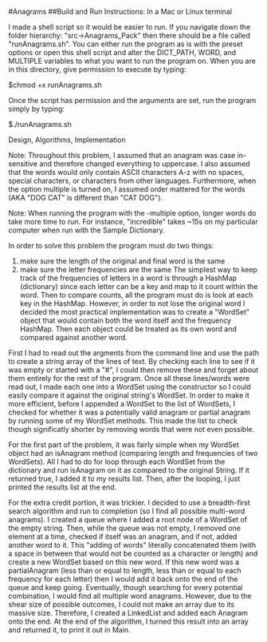#Anagrams
##Build and Run Instructions: In a Mac or Linux terminal

I made a shell script so it would be easier to run. If you navigate down the 
folder hierarchy: "src->Anagrams_Pack" then there should be a file
called "runAnagrams.sh". You can either run the program as is with the 
preset options or open this shell script and alter the DICT_PATH, WORD, and
MULTIPLE variables to what you want to run the program on. When you are in this
directory, give permission to execute by typing:

$chmod +x runAnagrams.sh

Once the script has permission and the arguments are set, run the program
simply by typing:

$./runAnagrams.sh




Design, Algorithms, Implementation

Note: Throughout this problem, I assumed that an anagram was case in-sensitive and 
therefore changed everything to uppercase. I also assumed that the words would
only contain ASCII characters A-z with no spaces, special characters, or 
characters from other languages. Furthermore, when the option multiple is 
turned on, I assumed order mattered for the words (AKA "DOG CAT" is different
than "CAT DOG"). 

Note: When running the program with the -multiple option, longer words do take
more time to run. For instance, "incredible" takes ~15s on my particular
computer when run with the Sample Dictionary.

In order to solve this problem the program must do two things:
1. make sure the length of the original and final word is the same
2. make sure the letter frequencies are the same
The simplest way to keep track of the frequencies of letters in a word is
through a HashMap (dictionary) since each letter can be a key and map to 
it count within the word. Then to compare counts, all the program must do is
look at each key in the HashMap. However, in order to not lose the original word
I decided the most practical implementation was to create a "WordSet" object 
that would contain both the word itself and the frequency HashMap. Then each
object could be treated as its own word and compared against another word. 

First I had to read out the argments from the command line and use the path 
to create a string array of the lines of text. By checking each line to see 
if it was empty or started with a "#", I could then remove these and forget 
about them entirely for the rest of the program. Once all these lines/words
were read out, I made each one into a WordSet using the constructor so I 
could easily compare it against the original string's WordSet. In order
to make it more efficient, before I appended a WordSet to the list of
WordSets, I checked for whether it was a potentially valid anagram or partial
anagram by running some of my WordSet methods. This made the list to check
though significatly shorter by removing words that were not even possible.

For the first part of the problem, it was fairly simple when my WordSet 
object had an isAnagram method (comparing length and frequencies of 
two WordSets). All I had to do for loop through each WordSet from the dictionary
and run isAnagram on it as compared to the original String. If it returned 
true, I added it to my results list. Then, after the looping, I just printed
the results list at the end.

For the extra credit portion, it was trickier. I decided to use a breadth-first
search algorithm and run to completion (so I find all possible multi-word 
anagrams). I created a queue where I added a root node of a WordSet of the
empty string. Then, while the queue was not empty, I removed one element at a 
time, checked if itself was an anagram, and if not, added another word to it. 
This "adding of words" literally concatenated them (with a space in between
that would not be counted as a character or length) and create a new WordSet
based on this new word. If this new word was a partialAnagram (less than 
or equal to length, less than or equal to each frequency for each letter) then 
I would add it back onto the end of the queue and keep going. Eventually, though
searching for every potential combination, I would find all multiple word
anagrams. However, due to the shear size of possible outcomes, I could not make
an array due to its massive size. Therefore, I created a LinkedList and
added each Anagram onto the end. At the end of the algorithm, I turned this 
result into an array and returned it, to print it out in Main. 

